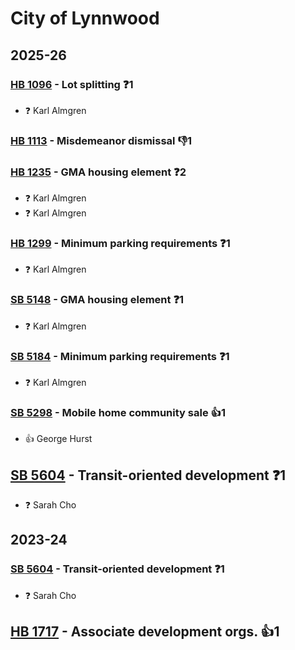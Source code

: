 # City of Lynnwood
## 2025-26

### [HB 1096](/bill/2025-26/hb/1096/) - Lot splitting   ❓1
* ❓ Karl Almgren

### [HB 1113](/bill/2025-26/hb/1113/) - Misdemeanor dismissal  👎1 

### [HB 1235](/bill/2025-26/hb/1235/) - GMA housing element   ❓2
* ❓ Karl Almgren
* ❓ Karl Almgren

### [HB 1299](/bill/2025-26/hb/1299/) - Minimum parking requirements   ❓1
* ❓ Karl Almgren

### [SB 5148](/bill/2025-26/sb/5148/) - GMA housing element   ❓1
* ❓ Karl Almgren

### [SB 5184](/bill/2025-26/sb/5184/) - Minimum parking requirements   ❓1
* ❓ Karl Almgren

### [SB 5298](/bill/2025-26/sb/5298/) - Mobile home community sale 👍1  
* 👍 George Hurst

## [SB 5604](/bill/2025-26/sb/5604/) - Transit-oriented development   ❓1
* ❓ Sarah Cho

## 2023-24

### [SB 5604](/bill/2023-24/sb/5604/) - Transit-oriented development   ❓1
* ❓ Sarah Cho

## [HB 1717](/bill/2023-24/hb/1717/) - Associate development orgs. 👍1  
